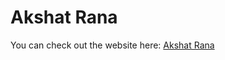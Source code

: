 # Akshat Rana

You can check out the website here: [Akshat Rana](https://akshat511716.github.io/akshatrana/#)
